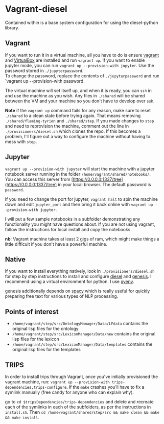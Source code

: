 # Vagrant-diesel

Contained within is a base system configuration for using the diesel-python
library.  

## Vagrant

If you want to run it in a virtual machine, all you have to do is
ensure [vagrant](https://www.vagrantup.com) and [VirtualBox](https://www.virtualbox.org)
are installed and run `vagrant up`.  If you want to enable jupyter mode, you can
run `vagrant up --provision-with jupyter`.  Use the password stored in `./jupyterpassword`.  
To change the password, replace the contents of `./jupyterpassword` and run 
`vagrant up --provision-with password.

The virtual machine will set itself up, and when it is ready, you can `ssh` in and
use the machine as you wish.  Any files in `./shared` will be shared between the
VM and your machine so you don't have to develop over `ssh`.

**Note** if the `vagrant up` command fails for any reason, make sure to reset `./shared` to a clean state
before trying again.  That means removing `./shared/flaming-tyrion` and `./shared/step`.  If you made changes
to `step` and need to reprovision the machine, comment out the line in `./provisioners/diesel.sh` which clones
the repo.  If this becomes a problem, I'll figure out a way to configure the machine without having to mess with
`step`.

## Jupyter

`vagrant up --provision-with jupyter` will start the machine with a jupyter notebook server running
in the folder `/home/vagrant/shared/notebooks/`.  You can access this server from [https://0.0.0.0:1337/tree](https://0.0.0.0:1337/tree) in your local browser.  The default password is `password`.

If you need to change the port for jupyter, `vagrant halt` to spin the machine down and edit `jupyter_port` and then bring it back online with `vagrant up --provision-with jupyter`.

I will put a few sample notebooks in a subfolder demonstrating any functionality you might have questions about.
If you are not using vagrant, follow the instructions for local install and copy the notebooks.

**nb**: Vagrant machine takes at least 2 gigs of ram, which might make things
a little difficult if you don't have a powerful machine.

## Native

If you want to install everything natively, look in `./provisioners/diesel.sh`
for step by step instructions to install and configure 
[diesel](http://www.github.com/mrmechko/diesel-python) and [genesis](http://github.com/mrmechko/genesis).
I recommend using a virtual environment for python.  I use [pyenv](http://github.com/pyenv/pyenv).

genesis additionally depends on [spacy](http://spacy.io) which is really useful for quickly preparing free text
for various types of NLP processing.

## Points of interest

* `/home/vagrant/step/src/OntologyManager/Data/LFdata` contains the original lisp files for the ontology
* `/home/vagrant/step/src/LexiconManager/Data/new` contains the original lisp files for the lexicon
* `/home/vagrant/step/src/LexiconManager/Data/templates` contains the original lisp files for the templates

## TRIPS

In order to install trips through Vagrant, once you've initially provisioned the vagrant machine, run:
`vagrant up --provision-with trips-dependencies,trips-configure`.  If the `make` crashes you'll have to fix a symlink manually (free candy for anyone who can explain why).

go to `cd $tripsDependencies/trips-dependencies` and delete and recreate each of the symlinks in each of the subfolders, as per the instructions in `install.sh`.  Then `cd /home/vagrant/shared/step/src && make clean && make && make install`.
